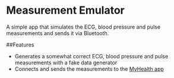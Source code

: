 # Measurement Emulator

A simple app that simulates the ECG, blood pressure and pulse measurements and sends it via Bluetooth.

##Features
* Generates a somewhat correct ECG, blood pressure and pulse measurements with a fake data generator
* Connects and sends the measurements to the [MyHealth app](https://github.com/MyHealthHanze/AndroidApp)
